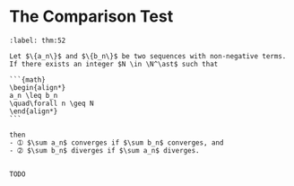 # The Comparison Test

````{prf:theorem} Comparison Test
:label: thm:52

Let $\{a_n\}$ and $\{b_n\}$ be two sequences with non-negative terms. If there exists an integer $N \in \N^\ast$ such that

```{math}
\begin{align*}
a_n \leq b_n
\quad\forall n \geq N
\end{align*}
```

then
- ➀ $\sum a_n$ converges if $\sum b_n$ converges, and
- ➁ $\sum b_n$ diverges if $\sum a_n$ diverges.
````

````{prf:proof}

TODO

````
